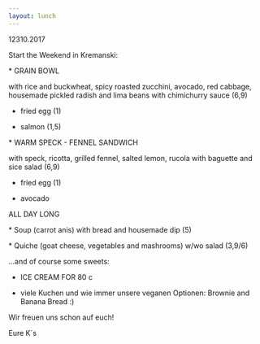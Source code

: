 ```yaml
---
layout: lunch
---
```



12310.2017

Start the Weekend in Kremanski:

\* GRAIN BOWL

with rice and buckwheat, spicy roasted zucchini, avocado, red cabbage, housemade pickled radish and lima beans with chimichurry sauce (6,9)

+ fried egg (1)

+ salmon (1,5)

\* WARM SPECK - FENNEL SANDWICH

with speck, ricotta, grilled fennel, salted lemon, rucola with baguette and sice salad (6,9)

+ fried egg (1)

+ avocado

ALL DAY LONG

\* Soup (carrot anis) with bread and housemade dip (5)

\* Quiche (goat cheese, vegetables and mashrooms) w/wo salad (3,9/6)

...and of course some sweets:

- ICE CREAM FOR 80 c

- viele Kuchen und wie immer unsere veganen Optionen: Brownie and Banana Bread :)

Wir freuen uns schon auf euch!

Eure K&acute;s